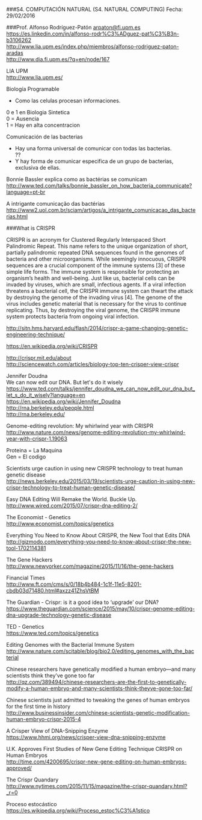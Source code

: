 ###S4. COMPUTACIÓN NATURAL (S4. NATURAL COMPUTING)
Fecha: 29/02/2016 <BR>

###Prof. Alfonso Rodríguez-Patón
arpaton@fi.upm.es<BR>
https://es.linkedin.com/in/alfonso-rodr%C3%ADguez-pat%C3%B3n-b3106262<BR>
http://www.lia.upm.es/index.php/miembros/alfonso-rodriguez-paton-aradas<BR>
http://www.dia.fi.upm.es/?q=en/node/167<BR>

LIA UPM<BR>
http://www.lia.upm.es/<BR>

Biología Programable<BR>
* Como las celulas procesan informaciones.

0 e 1 en Biologia Sintetica<BR>
0 = Ausencia<BR>
1 = Hay en alta concentracion<BR>

Comunicación de las bacterias<BR>
* Hay una forma universal de comunicar con todas las bacterias.<BR>??
* Y hay forma de comunicar especifica de un grupo de bacterias, exclusiva de ellas.<BR>

Bonnie Bassler explica como as bactérias se comunicam<BR>
http://www.ted.com/talks/bonnie_bassler_on_how_bacteria_communicate?language=pt-br<BR>

A intrigante comunicação das bactérias<BR>
http://www2.uol.com.br/sciam/artigos/a_intrigante_comunicacao_das_bacterias.html<BR>


###What is CRISPR

CRISPR is an acronym for Clustered Regularly Interspaced Short Palindromic Repeat. This name refers to the unique organization of short, partially palindromic repeated DNA sequences found in the genomes of bacteria and other microorganisms. While seemingly innocuous, CRISPR sequences are a crucial component of the immune systems [3] of these simple life forms. The immune system is responsible for protecting an organism’s health and well-being. Just like us, bacterial cells can be invaded by viruses, which are small, infectious agents. If a viral infection threatens a bacterial cell, the CRISPR immune system can thwart the attack by destroying the genome of the invading virus [4]. The genome of the virus includes genetic material that is necessary for the virus to continue replicating. Thus, by destroying the viral genome, the CRISPR immune system protects bacteria from ongoing viral infection.<BR> 

http://sitn.hms.harvard.edu/flash/2014/crispr-a-game-changing-genetic-engineering-technique/<BR>

https://en.wikipedia.org/wiki/CRISPR<BR>

http://crispr.mit.edu/about<BR>
http://sciencewatch.com/articles/biology-top-ten-crisper-view-crispr<BR>


Jennifer Doudna<BR>
We can now edit our DNA. But let's do it wisely<BR>
https://www.ted.com/talks/jennifer_doudna_we_can_now_edit_our_dna_but_let_s_do_it_wisely?language=en<BR>
https://en.wikipedia.org/wiki/Jennifer_Doudna<BR>
http://rna.berkeley.edu/people.html<BR>
http://rna.berkeley.edu/<BR>

Genome-editing revolution: My whirlwind year with CRISPR<BR>
http://www.nature.com/news/genome-editing-revolution-my-whirlwind-year-with-crispr-1.19063<BR>


Proteina = La Maquina<BR>
Gen = El codigo<BR>

Scientists urge caution in using new CRISPR technology to treat human genetic disease<BR>
http://news.berkeley.edu/2015/03/19/scientists-urge-caution-in-using-new-crispr-technology-to-treat-human-genetic-disease/<BR>

Easy DNA Editing Will Remake the World. Buckle Up.<BR>
http://www.wired.com/2015/07/crispr-dna-editing-2/<BR>

The Economist - Genetics<BR>
http://www.economist.com/topics/genetics<BR>

Everything You Need to Know About CRISPR, the New Tool that Edits DNA<BR>
http://gizmodo.com/everything-you-need-to-know-about-crispr-the-new-tool-1702114381<BR>

The Gene Hackers<BR>
http://www.newyorker.com/magazine/2015/11/16/the-gene-hackers<BR>

Financial Times<BR>
http://www.ft.com/cms/s/0/18b4b484-1c1f-11e5-8201-cbdb03d71480.html#axzz41ZhsVtBM<BR>

The Guardian - Crispr: is it a good idea to ‘upgrade’ our DNA? <BR>
https://www.theguardian.com/science/2015/may/10/crispr-genome-editing-dna-upgrade-technology-genetic-disease<BR>

TED - Genetics<BR>
https://www.ted.com/topics/genetics<BR>

Editing Genomes with the Bacterial Immune System<BR>
http://www.nature.com/scitable/blog/bio2.0/editing_genomes_with_the_bacterial<BR>

Chinese researchers have genetically modified a human embryo—and many scientists think they’ve gone too far<BR>
http://qz.com/389494/chinese-researchers-are-the-first-to-genetically-modify-a-human-embryo-and-many-scientists-think-theyve-gone-too-far/<BR>

Chinese scientists just admitted to tweaking the genes of human embryos for the first time in history<BR>
http://www.businessinsider.com/chinese-scientists-genetic-modification-human-embryo-crispr-2015-4<BR>

A Crisper View of DNA-Snipping Enzyme<BR>
https://www.hhmi.org/news/crisper-view-dna-snipping-enzyme<BR>

U.K. Approves First Studies of New Gene Editing Technique CRISPR on Human Embryos<BR>
http://time.com/4200695/crispr-new-gene-editing-on-human-embryos-approved/<BR>

The Crispr Quandary<BR>
http://www.nytimes.com/2015/11/15/magazine/the-crispr-quandary.html?_r=0<BR>

Proceso estocástico<BR>
https://es.wikipedia.org/wiki/Proceso_estoc%C3%A1stico<BR>
